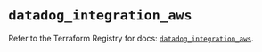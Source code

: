 # `datadog_integration_aws`

Refer to the Terraform Registry for docs: [`datadog_integration_aws`](https://registry.terraform.io/providers/datadog/datadog/3.59.1/docs/resources/integration_aws).
